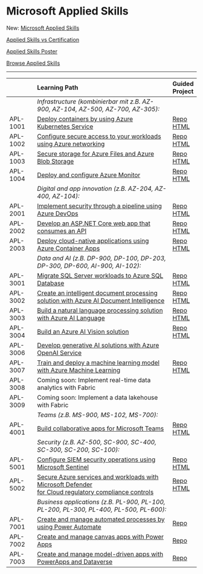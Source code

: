 # Microsoft Applied Skills

New: [Microsoft Applied Skills](https://learn.microsoft.com/en-us/credentials/)

[Applied Skills vs Certification](https://aka.ms/ChooseYourMicrosoftCredential)

[Applied Skills Poster](https://query.prod.cms.rt.microsoft.com/cms/api/am/binary/RW1c0zC)

[Browse Applied Skills](https://learn.microsoft.com/en-us/credentials/browse/?credential_types=applied%20skills)


---

|          | Learning Path | Guided <br> Project |
| -------- | :------------ | ------------------- |
|          | *Infrastructure (kombinierbar mit z.B. AZ-900, AZ-104, AZ-500, AZ-700, AZ-305):*                    |                                          |
| APL-1001 | [Deploy containers by using Azure Kubernetes Service][1001 LP]                                      | [Repo][1001 Repo] <br> [HTML][1001 HTML] |
| APL-1002 | [Configure secure access to your workloads using Azure networking][1002 LP]                         | [Repo][1002 Repo] <br> [HTML][1002 HTML] |
| APL-1003 | [Secure storage for Azure Files and Azure Blob Storage][1003 LP]                                    | [Repo][1003 Repo] <br> [HTML][1003 HTML] |
| APL-1004 | [Deploy and configure Azure Monitor][1004 LP]                                                       | [Repo][1004 Repo] <br> [HTML][1004 HTML] |
|          | *Digital and app innovation (z.B. AZ-204, AZ-400, AZ-104):*                                         |                                          |              
| APL-2001 | [Implement security through a pipeline using Azure DevOps][2001 LP]                                 | [Repo][2001 Repo] <br> [HTML][2001 HTML] |
| APL-2002 | [Develop an ASP.NET Core web app that consumes an API][2002 LP]                                     | [Repo][2002 Repo] <br> [HTML][2002 HTML] |
| APL-2003 | [Deploy cloud-native applications using Azure Container Apps][2003 LP]                              | [Repo][2003 Repo] <br> [HTML][2003 HTML] |
|          | *Data and AI (z.B. DP-900, DP-100, DP-203, DP-300, DP-600, AI-900, AI-102):*                        |                                          |              
| APL-3001 | [Migrate SQL Server workloads to Azure SQL Database][3001 LP]                                       | [Repo][3001 Repo] <br> [HTML][3001 HTML] |
| APL-3002 | [Create an intelligent document processing solution with Azure AI Document Intelligence][3002 LP]   | [Repo][3002 Repo] <br> [HTML][3002 HTML] |
| APL-3003 | [Build a natural language processing solution with Azure AI Language][3003 LP]                      | [Repo][3003 Repo] <br> [HTML][3003 HTML] |
| APL-3004 | [Build an Azure AI Vision solution][3004 LP]                                                        | [Repo][3004 Repo] <br> [HTML][3004 HTML] |
| APL-3006 | [Develop generative AI solutions with Azure OpenAI Service][3006 LP]                                |                                          |  
| APL-3007 | [Train and deploy a machine learning model with Azure Machine Learning][3007 LP]                    | [Repo][3007 Repo] <br> [HTML][3007 HTML] |
| APL-3008 | Coming soon: Implement real-time data analytics with Fabric                                         |                                          |
| APL-3009 | Coming soon: Implement a data lakehouse with Fabric                                                 |                                          |
|          | *Teams (z.B. MS-900, MS-102, MS-700):*                                                              |                                          |
| APL-4001 | [Build collaborative apps for Microsoft Teams][4001 LP]                                             | [Repo][4001 Repo] <br> [HTML][4001 HTML] |
|          | *Security (z.B. AZ-500, SC-900, SC-400, SC-300, SC-200, SC-100):*                                   |                                          |
| APL-5001 | [Configure SIEM security operations using Microsoft Sentinel][5001 LP]                              | [Repo][5001 Repo] <br> [HTML][5001 HTML] |
| APL-5002 | [Secure Azure services and workloads with Microsoft Defender <br> for Cloud regulatory compliance controls][5002 LP] | [Repo][5002 Repo] <br> [HTML][5002 HTML] |
|          | *Business applications (z.B. PL-900, PL-100, PL-200, PL-300, PL-400, PL-500, PL-600):*              |                                          |
| APL-7001 | [Create and manage automated processes by using Power Automate][7001 LP]                            | [Repo][7001 Repo]                        |
| APL-7002 | [Create and manage canvas apps with Power Apps][7002 LP]                                            | [Repo][7002 Repo]                        |
| APL-7003 | [Create and manage model-driven apps with PowerApps and Dataverse][7003 LP]                         | [Repo][7003 Repo]                        |



[1001 LP]:   https://learn.microsoft.com/en-us/credentials/applied-skills/deploy-containers-by-using-azure-kubernetes-service/
[1001 Repo]: https://github.com/MicrosoftLearning/deploy-and-manage-containers-with-azure-kubernetes-service
[1001 HTML]: https://microsoftlearning.github.io/deploy-and-manage-containers-with-azure-kubernetes-service/Instructions/Labs/Exercise_01_provision_registry_azu[re_kubernetes_service.html

[1002 LP]:   https://learn.microsoft.com/en-us/credentials/applied-skills/configure-secure-workloads-use-azure-virtual-networking/
[1002 Repo]: https://github.com/MicrosoftLearning/Configure-secure-access-to-workloads-with-Azure-virtual-networking-services
[1002 HTML]: https://microsoftlearning.github.io/Configure-secure-access-to-workloads-with-Azure-virtual-networking-services/

[1003 LP]:   https://learn.microsoft.com/en-us/credentials/applied-skills/secure-storage-azure-files-azure-blob-storage/
[1003 Repo]: https://github.com/MicrosoftLearning/Secure-storage-for-Azure-Files-and-Azure-Blob-Storage
[1003 HTML]: https://microsoftlearning.github.io/Secure-storage-for-Azure-Files-and-Azure-Blob-Storage/

[1004 LP]:   https://learn.microsoft.com/en-us/credentials/applied-skills/deploy-and-configure-azure-monitor/
[1004 Repo]: https://github.com/MicrosoftLearning/APL-1004-deploy-configure-azure-monitor
[1004 HTML]: https://microsoftlearning.github.io/APL-1004-deploy-configure-azure-monitor/

[2001 LP]:   https://learn.microsoft.com/en-us/credentials/applied-skills/implement-security-through-pipeline-using-devops/
[2001 Repo]: https://github.com/MicrosoftLearning/implement-security-through-pipeline-using-devops
[2001 HTML]: https://microsoftlearning.github.io/implement-security-through-pipeline-using-devops/

[2002 LP]:   https://learn.microsoft.com/en-us/credentials/applied-skills/develop-an-aspnet-core-web-app-that-consumes-an-api/
[2002 Repo]: https://github.com/MicrosoftLearning/APL-2002-develop-aspnet-core-consumes-api
[2002 HTML]: https://microsoftlearning.github.io/APL-2002-develop-aspnet-core-consumes-api/

[2003 LP]:   https://learn.microsoft.com/en-us/credentials/applied-skills/deploy-cloud-native-apps-using-azure-container-apps/
[2003 Repo]: https://github.com/MicrosoftLearning/az-2003-deploy-cloud-native-applications-using-azure-container-apps
[2003 HTML]: https://microsoftlearning.github.io/az-2003-deploy-cloud-native-applications-using-azure-container-apps/

[3001 LP]:   https://learn.microsoft.com/en-us/credentials/applied-skills/migrate-sql-workloads-azure-sql-database/
[3001 Repo]: https://github.com/MicrosoftLearning/mslearn-sql-migration
[3001 HTML]: https://microsoftlearning.github.io/mslearn-sql-migration/

[3002 LP]:   https://learn.microsoft.com/en-us/credentials/applied-skills/create-intelligent-document-solution-azure-ai/
[3002 Repo]: https://github.com/MicrosoftLearning/mslearn-ai-document-intelligence
[3002 HTML]: https://microsoftlearning.github.io/mslearn-ai-document-intelligence

[3003 LP]:   https://learn.microsoft.com/en-us/credentials/applied-skills/build-natural-language-solution-azure-ai/
[3003 Repo]: https://github.com/MicrosoftLearning/mslearn-ai-language
[3003 HTML]: https://microsoftlearning.github.io/mslearn-ai-language

[3004 LP]:   https://learn.microsoft.com/en-us/credentials/applied-skills/build-azure-ai-vision-solution/
[3004 Repo]: https://github.com/MicrosoftLearning/mslearn-ai-vision
[3004 HTML]: https://microsoftlearning.github.io/mslearn-ai-vision/

[3006 LP]:   https://learn.microsoft.com/en-us/credentials/applied-skills/develop-generative-ai-solutions-with-azure-openai-service/
[3006 Repo]: https://github.com/MicrosoftLearning/mslearn-ai-fundamentals
[3006 HTML]: https://microsoftlearning.github.io/mslearn-ai-fundamentals/Instructions/Labs/14-azure-openai-content-filters.html

[3007 LP]:   https://learn.microsoft.com/en-us/credentials/applied-skills/train-and-deploy-a-machine-learning-model-with-azure-machine-learning/
[3007 Repo]: https://github.com/MicrosoftLearning/mslearn-azure-ml
[3007 HTML]: https://microsoftlearning.github.io/mslearn-azure-ml/Instructions/11-Deploy-online-endpoint.html

[4001 LP]:   https://learn.microsoft.com/en-us/credentials/applied-skills/build-collaborative-apps-microsoft-teams/
[4001 Repo]: https://github.com/MicrosoftLearning/MS-4001-Build-collaborative-apps-for-Microsoft-Teams
[4001 HTML]: https://microsoftlearning.github.io/MS-4001-Build-collaborative-apps-for-Microsoft-Teams/

[5001 LP]:   https://learn.microsoft.com/en-us/credentials/applied-skills/configure-siem-security-operations-using-microsoft-sentinel/
[5001 Repo]: https://github.com/MicrosoftLearning/APL-5001-configure-siem-security-operations-using-microsoft-sentinel
[5001 HTML]: https://microsoftlearning.github.io/APL-5001-configure-siem-security-operations-using-microsoft-sentinel/

[5002 LP]:   https://learn.microsoft.com/en-us/credentials/applied-skills/secure-azure-services-and-workloads-with-microsoft-defender-for-cloud-regulatory-compliance-controls/
[5002 Repo]: https://github.com/MicrosoftLearning/Secure-Azure-with-Microsoft-Defender-Cloud-Compliance-Controls
[5002 HTML]: https://microsoftlearning.github.io/Secure-Azure-with-Microsoft-Defender-Cloud-Compliance-Controls/

[7001 LP]:   https://learn.microsoft.com/en-us/credentials/applied-skills/create-and-manage-automated-processes-with-power-automate/
[7001 Repo]: https://github.com/MicrosoftLearning/PL-7001-Create-and-Manage-Automated-Processes-by-using-Power-Automate
[7001 HTML]: ./

[7002 LP]:   https://learn.microsoft.com/en-us/credentials/applied-skills/create-manage-canvas-apps-power-apps/
[7002 Repo]: https://github.com/MicrosoftLearning/PL-7002-Create-and-manage-canvas-apps-with-Power-Apps
[7002 HTML]: ./

[7003 LP]:   https://learn.microsoft.com/en-us/credentials/applied-skills/create-and-manage-model-driven-apps-with-power-apps-and-dataverse/   
[7003 Repo]: https://github.com/MicrosoftLearning/PL-7003-Create-and-manage-model-driven-apps-with-Power-Apps-and-Dataverse
[7003 HTML]: ./
